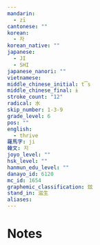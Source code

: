 ```yaml
---
mandarin:
  - zī
cantonese: ""
korean:
  - 자
korean_native: ""
japanese:
  - JI
  - SHI
japanese_nanori: ""
vietnamese:
middle_chinese_initial: t͡s
middle_chinese_final: ɨ
stroke_count: "12"
radical: 水
skip_number: 1-3-9
grade_level: 6
pos: ""
english:
  - thrive
羅馬字: ji
韓文: 지
joyo_level: ""
hsk_level: ""
hanmun_edu_level: ""
danayo_id: 6120
mc_id: 1654
graphemic_classification: 玆
stand_in: 滋生
aliases:
---
```


# Notes
